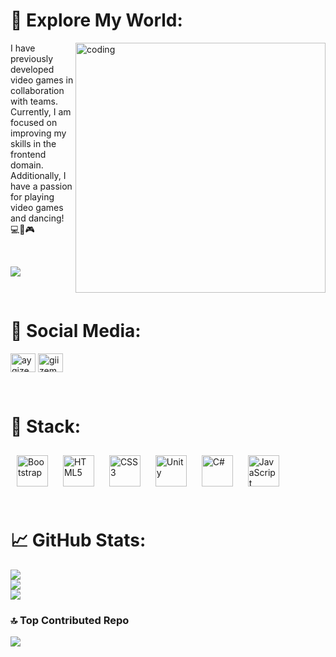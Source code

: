 # 🌈 Explore My World:
 <img align="right" alt="coding" width="400" src="https://i.pinimg.com/originals/e1/85/18/e18518c6d24257c6fb02e3c95a862d85.gif" />
 


I have previously developed video games in collaboration with teams. Currently, I am focused on improving my skills in the frontend domain. Additionally, I have a passion for playing video games and 
dancing! 
💻💃🎮

<br>

[![](https://visitcount.itsvg.in/api?id=aygizemay&icon=7&color=10)](https://visitcount.itsvg.in)

<br>

# 📱 Social Media:
<a href="https://linkedin.com/in/aygizem" target="blank"><img align="center" src="https://raw.githubusercontent.com/rahuldkjain/github-profile-readme-generator/master/src/images/icons/Social/linked-in-alt.svg" alt="aygizem" height="30" width="40" /></a>
<a href="https://instagram.com/giizem.08" target="blank"><img align="center" src="https://raw.githubusercontent.com/rahuldkjain/github-profile-readme-generator/master/src/images/icons/Social/instagram.svg" alt="giizem.08" height="30" width="40" /></a>
</p>

<br/>  

# 🧰 Stack:

<div align="left">  
<a href="https://getbootstrap.com/docs/3.4/javascript/" target="_blank"><img style="margin: 10px" src="https://profilinator.rishav.dev/skills-assets/bootstrap-plain.svg" alt="Bootstrap" height="50" /></a>  
<a href="https://en.wikipedia.org/wiki/HTML5" target="_blank"><img style="margin: 10px" src="https://profilinator.rishav.dev/skills-assets/html5-original-wordmark.svg" alt="HTML5" height="50" /></a>  
<a href="https://www.w3schools.com/css/" target="_blank"><img style="margin: 10px" src="https://profilinator.rishav.dev/skills-assets/css3-original-wordmark.svg" alt="CSS3" height="50" /></a>  
<a href="https://unity.com/" target="_blank"><img style="margin: 10px" src="https://profilinator.rishav.dev/skills-assets/unity.png" alt="Unity" height="50" /></a>  
<a href="https://docs.microsoft.com/en-us/dotnet/csharp/" target="_blank"><img style="margin: 10px" src="https://profilinator.rishav.dev/skills-assets/csharp-original.svg" alt="C#" height="50" /></a>  
<a href="https://www.javascript.com/" target="_blank"><img style="margin: 10px" src="https://profilinator.rishav.dev/skills-assets/javascript-original.svg" alt="JavaScript" height="50" /></a>  
</div>

</td><td valign="top" width="33%">



</td><td valign="top" width="33%">



</td></tr></table>  

<br/>





# 📈  GitHub Stats:
![](https://github-readme-stats.vercel.app/api?username=aygizemay&theme=radical&hide_border=false&include_all_commits=true&count_private=true)<br/>
![](https://github-readme-streak-stats.herokuapp.com/?user=aygizemay&theme=radical&hide_border=false)<br/>
![](https://github-readme-stats.vercel.app/api/top-langs/?username=aygizemay&theme=radical&hide_border=false&include_all_commits=true&count_private=true&layout=compact)


### 🔝 Top Contributed Repo
![](https://github-contributor-stats.vercel.app/api?username=aygizemay&limit=5&theme=dark&combine_all_yearly_contributions=true)




